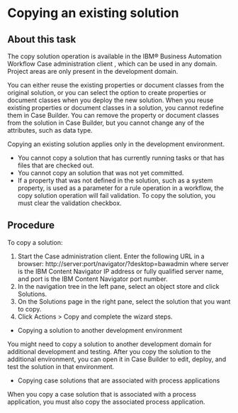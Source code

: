 # Copying an existing solution

## About this task

The copy solution operation is available in the IBM® Business Automation
Workflow Case administration client ,
which can be used in any domain. Project areas are only present in
the development domain.

You can either reuse the existing properties or document classes from the original solution, or
you can select the option to create properties or document classes when you deploy the new solution.
When you reuse existing properties or document classes in a solution, you cannot redefine them in
Case Builder. You can remove the property or document classes from
the solution in Case Builder, but you cannot change any of the
attributes, such as data type.

Copying an existing
solution applies only in the development environment.

- You cannot copy a solution that has currently running tasks or
that has files that are checked out.
- You cannot copy an solution that was not yet committed.
- If a property that was not defined in the solution,
such as a system property, is used as a parameter for a rule operation
in a workflow, the copy solution operation will fail validation. To
copy the solution, you must clear the validation checkbox.

## Procedure

To copy a solution:

1. Start the Case administration client.
 Enter the following URL in a
browser:
http://server:port/navigator/?desktop=bawadmin
where
server is the IBM Content
Navigator IP address or
fully qualified server name, and 
port is the
IBM Content
Navigator port
number.
2. In the navigation tree in the left pane, select an object
store and click Solutions.
3. On the Solutions page in the right
pane, select the solution that you want to copy.
4. Click Actions > Copy and complete the wizard steps.

- Copying a solution to another development environment

You might need to copy a solution to another development domain for additional development and testing. After you copy the solution to the additional environment, you can open it in Case Builder to edit, deploy, and test the solution in that environment.
- Copying case solutions that are associated with process applications

When you copy a case solution that is associated with a process application, you must also copy the associated process application.